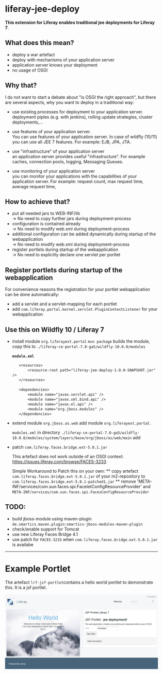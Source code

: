 # liferay-jee-deploy

**This extension for Liferay enables traditional jee deployments for Liferay 7**.

## What does this mean?
- deploy a war artefact
- deploy with mechanisms of your application server
- application server knows your deployment
- no usage of OSGI

## Why that?

I do not want to start a debate about "is OSGI the right approach", but there
are several aspects, why you want to deploy in a traditional way:

*    use existing processes for deployment to your application server.          
	deployment piples (e.g. with jenkins), rolling update strategies, 
    cluster deployments,...

*    use features of your application server.      
     You can use features of your application server. In case of wildfly (10/11)
     you can use all JEE 7 features. For example: EJB, JPA, JTA.
     
*    use "infrastructure" of your application server  
     an application server provides useful "infrastructure". For example caches,
     connection pools, logging, Messaging Queues. 
 
*    use monitoring of your application server  
     you can monitor your applications with the capabilities of your application
     server. For example: request count, max request time, average request time, 

     
## How to achieve that?
*    put all needed jars to WEB-INF/lib  
     &rarr; No need to copy further jars during deployment-process
*    configuration is contained already  
     &rarr; No need to modify web.xml during deployment-process
*    additional configuration can be added dynamically during startup of the webapplication  
     &rarr; No need to modify web.xml during deployment-process
*    register portlets during startup of the webapplication  
     &rarr; No need to explicitly declare one servlet per portlet 
      
## Register portlets during startup of the webapplication

For convenience reasons the registration for your portlet webapplication can 
be done automatically:

*    add a servlet and a servlet-mapping for each portlet
*    add `com.liferay.portal.kernel.servlet.PluginContextListener` for your
     webapplication
     
## Use this on Wildfly 10 / Liferay 7

*    install module `org.liferayext.portal`
     `mvn package` builds the module, copy this to `./liferay-ce-portal-7.0-ga5/wildfly-10.0.0/modules`

     **`module.xml`**
    
		<?xml version="1.0" encoding="UTF-8"?>
        <module xmlns="urn:jboss:module:1.1" name="org.liferayext.portal">

        	<resources>
	        	<resource-root path="liferay-jee-deploy-1.0.0-SNAPSHOT.jar" />
	    	</resources>

	    	<dependencies>
	    		<module name="javax.servlet.api" />
	    		<module name="javax.xml.bind.api" />
	    		<module name="javax.el.api" />
	    		<module name="org.jboss.modules" />
	    	</dependencies>
    	</module> 

*    extend module `org.jboss.as.web`
     add module `org.liferayext.portal`.
     
     `modules.xml` in directory `./liferay-ce-portal-7.0-ga5/wildfly-10.0.0/modules/system/layers/base/org/jboss/as/web/main` add
     
		<module name="org.liferayext.portal" services="export" />

*   patch `com.liferay.faces.bridge.ext-5.0.1.jar`     
  
    This artefact does not work outside of an OSGI context: <https://issues.liferay.com/browse/FACES-3233>

    Simple Workaround to Patch this on your own:
     ** copy artefact `com.liferay.faces.bridge.ext-5.0.1.jar` of your m2-repository to `com.liferay.faces.bridge.ext-5.0.1-patched1.jar`
     ** remove 'META-INF/services/com.sun.faces.spi.FaceletConfigResourceProvider' and `META-INF/services/com.sun.faces.spi.FacesConfigResourceProvider`
 

## TODO:
*    build jboss-module using maven-plugin `de.smartics.maven.plugin:smartics-jboss-modules-maven-plugin`
*    check/enable support for Tomcat
*    use new Liferay Faces Bridge 4.1
*    use patch for `FACES-3233` when `com.liferay.faces.bridge.ext-5.0.1.jar` is availabe


----------

# Example Portlet

The artefact `lr7-jsf-portlet`contains a hello world portlet to demonstrate this. It is a jsf portlet.

![Screenshot hello world portlet](./screeshot-demo-portlet.JPG)
     
    